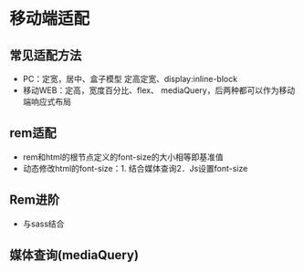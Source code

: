# 移动端适配
## 常见适配方法
* PC：定宽，居中、盒子模型 定高定宽、display:inline-block
* 移动WEB：定高，宽度百分比、flex、 mediaQuery，后两种都可以作为移动端响应式布局
## rem适配
* rem和html的根节点定义的font-size的大小相等即基准值
* 动态修改html的font-size：1. 结合媒体查询2．Js设置font-size
## Rem进阶
* 与sass结合
## 媒体查询(mediaQuery)
